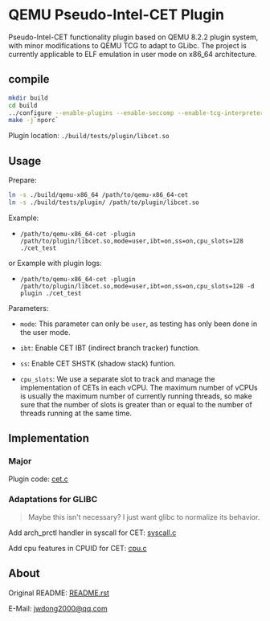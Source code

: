 # QEMU Pseudo-Intel-CET Plugin

Pseudo-Intel-CET functionality plugin based on QEMU 8.2.2 plugin system, with minor modifications to QEMU TCG to adapt to GLibc. The project is currently applicable to ELF emulation in user mode on x86_64 architecture.

## compile

```bash
mkdir build
cd build
../configure --enable-plugins --enable-seccomp --enable-tcg-interpreter --target-list=x86_64-linux-user
make -j`nporc`
```

Plugin location: `./build/tests/plugin/libcet.so`

## Usage

Prepare:

```bash
ln -s ./build/qemu-x86_64 /path/to/qemu-x86_64-cet
ln -s ./build/tests/plugin/ /path/to/plugin/libcet.so
```

Example: 

- `/path/to/qemu-x86_64-cet -plugin /path/to/plugin/libcet.so,mode=user,ibt=on,ss=on,cpu_slots=128 ./cet_test`

or Example with plugin logs: 

- `/path/to/qemu-x86_64-cet -plugin /path/to/plugin/libcet.so,mode=user,ibt=on,ss=on,cpu_slots=128 -d plugin ./cet_test`

Parameters:

- `mode`: This parameter can only be `user`, as testing has only been done in the user mode.

- `ibt`: Enable CET IBT (indirect branch tracker) function.

- `ss`: Enable CET SHSTK (shadow stack) funtion.

- `cpu_slots`: We use a separate slot to track and manage the implementation of CETs in each vCPU. The maximum number of vCPUs is usually the maximum number of currently running threads, so make sure that the number of slots is greater than or equal to the number of threads running at the same time.

## Implementation

### Major

Plugin code: [cet.c](./tests/plugin/cet.c)

### Adaptations for GLIBC

> Maybe this isn't necessary? I just want glibc to normalize its behavior.

Add arch_prctl handler in syscall for CET: [syscall.c](./linux-user/syscall.c#L6229)

Add cpu features in CPUID for CET: [cpu.c](./target/i386/cpu.c#L6171)

## About

Original README: [README.rst](./README.orig.rst)

E-Mail: jwdong2000@qq.com

